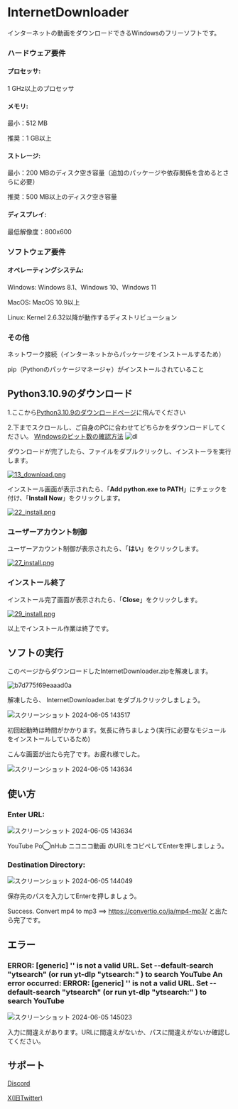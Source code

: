 # InternetDownloader

インターネットの動画をダウンロードできるWindowsのフリーソフトです。



### ハードウェア要件

#### プロセッサ:

1 GHz以上のプロセッサ

#### メモリ:

最小：512 MB

推奨：1 GB以上

#### ストレージ:

最小：200 MBのディスク空き容量（追加のパッケージや依存関係を含めるとさらに必要）

推奨：500 MB以上のディスク空き容量

#### ディスプレイ:

最低解像度：800x600

### ソフトウェア要件


#### オペレーティングシステム:

Windows: Windows 8.1、Windows 10、Windows 11

MacOS: MacOS 10.9以上

Linux: Kernel 2.6.32以降が動作するディストリビューション

### その他

ネットワーク接続（インターネットからパッケージをインストールするため）

pip（Pythonのパッケージマネージャ）がインストールされていること

## Python3.10.9のダウンロード

1.ここから[Python3.10.9のダウンロードページ](https://www.python.org/downloads/release/python-3109/)に飛んでください

2.下までスクロールし、ご自身のPCに合わせてどちらかをダウンロードしてください。 [Windowsのビット数の確認方法](https://qiita.com/susunusa/items/65c974919e86a3225dea)
![dl](https://github.com/Moonlightdayo41/InternetDownloader/assets/170220451/bb8de0a2-dafc-4c56-9ac0-069e7293791e)

<p data-sourcepos="71:1-71:120">ダウンロードが完了したら、ファイルをダブルクリックし、インストーラを実行します。</p>
<p data-sourcepos="73:1-73:128"><a href="https://camo.qiitausercontent.com/f559926748208bc9112f6bf62efc533a82153ab8/68747470733a2f2f71696974612d696d6167652d73746f72652e73332e61702d6e6f727468656173742d312e616d617a6f6e6177732e636f6d2f302f333136303433332f36383237623335622d366461322d353039392d366235302d6336353734346534323434642e706e67" target="_blank" rel="nofollow noopener"><img src="https://qiita-user-contents.imgix.net/https%3A%2F%2Fqiita-image-store.s3.ap-northeast-1.amazonaws.com%2F0%2F3160433%2F6827b35b-6da2-5099-6b50-c65744e4244d.png?ixlib=rb-4.0.0&amp;auto=format&amp;gif-q=60&amp;q=75&amp;s=c97223ddaac8dfb6ffea22b7c13737b6" alt="13_download.png" data-canonical-src="https://qiita-image-store.s3.ap-northeast-1.amazonaws.com/0/3160433/6827b35b-6da2-5099-6b50-c65744e4244d.png" srcset="https://qiita-user-contents.imgix.net/https%3A%2F%2Fqiita-image-store.s3.ap-northeast-1.amazonaws.com%2F0%2F3160433%2F6827b35b-6da2-5099-6b50-c65744e4244d.png?ixlib=rb-4.0.0&amp;auto=format&amp;gif-q=60&amp;q=75&amp;w=1400&amp;fit=max&amp;s=383f0063b69f87759478fe42c3787f10 1x" loading="lazy"></a></p>


<p data-sourcepos="77:1-77:155">インストール画面が表示されたら、「<strong>Add python.exe to PATH</strong>」にチェックを付け、「<strong>Install Now</strong>」をクリックします。</p>

<p data-sourcepos="79:1-79:127"><a href="https://camo.qiitausercontent.com/11f59a6f74f5a3c330240d171718b57bf2b4def0/68747470733a2f2f71696974612d696d6167652d73746f72652e73332e61702d6e6f727468656173742d312e616d617a6f6e6177732e636f6d2f302f333136303433332f34373032393365652d396237632d323636612d313638652d3834363430626234356130332e706e67" target="_blank" rel="nofollow noopener"><img src="https://qiita-user-contents.imgix.net/https%3A%2F%2Fqiita-image-store.s3.ap-northeast-1.amazonaws.com%2F0%2F3160433%2F470293ee-9b7c-266a-168e-84640bb45a03.png?ixlib=rb-4.0.0&amp;auto=format&amp;gif-q=60&amp;q=75&amp;s=ab55b1f19b9f25bd9ed824259110675a" alt="22_install.png" data-canonical-src="https://qiita-image-store.s3.ap-northeast-1.amazonaws.com/0/3160433/470293ee-9b7c-266a-168e-84640bb45a03.png" srcset="https://qiita-user-contents.imgix.net/https%3A%2F%2Fqiita-image-store.s3.ap-northeast-1.amazonaws.com%2F0%2F3160433%2F470293ee-9b7c-266a-168e-84640bb45a03.png?ixlib=rb-4.0.0&amp;auto=format&amp;gif-q=60&amp;q=75&amp;w=1400&amp;fit=max&amp;s=67fcf40f2720329c030d58d71d85056c 1x" loading="lazy"></a></p>
<h3 data-sourcepos="81:1-81:37">
<span id="ユーザーアカウント制御" class="fragment"></span><a href="#%E3%83%A6%E3%83%BC%E3%82%B6%E3%83%BC%E3%82%A2%E3%82%AB%E3%82%A6%E3%83%B3%E3%83%88%E5%88%B6%E5%BE%A1"><i class="fa fa-link"></i></a>ユーザーアカウント制御</h3>
<p data-sourcepos="82:1-82:100">ユーザーアカウント制御が表示されたら、「<strong>はい</strong>」をクリックします。</p>
<p data-sourcepos="84:1-84:127"><a href="https://camo.qiitausercontent.com/63a4fa3c65c6b95a228d280419fdd28fb6f705aa/68747470733a2f2f71696974612d696d6167652d73746f72652e73332e61702d6e6f727468656173742d312e616d617a6f6e6177732e636f6d2f302f333136303433332f63313331383334342d326431372d333863632d646436322d3334643064356438643930622e706e67" target="_blank" rel="nofollow noopener"><img src="https://qiita-user-contents.imgix.net/https%3A%2F%2Fqiita-image-store.s3.ap-northeast-1.amazonaws.com%2F0%2F3160433%2Fc1318344-2d17-38cc-dd62-34d0d5d8d90b.png?ixlib=rb-4.0.0&amp;auto=format&amp;gif-q=60&amp;q=75&amp;s=0fb49ffb871dbc55e369cacee9e96ff1" alt="27_install.png" data-canonical-src="https://qiita-image-store.s3.ap-northeast-1.amazonaws.com/0/3160433/c1318344-2d17-38cc-dd62-34d0d5d8d90b.png" srcset="https://qiita-user-contents.imgix.net/https%3A%2F%2Fqiita-image-store.s3.ap-northeast-1.amazonaws.com%2F0%2F3160433%2Fc1318344-2d17-38cc-dd62-34d0d5d8d90b.png?ixlib=rb-4.0.0&amp;auto=format&amp;gif-q=60&amp;q=75&amp;w=1400&amp;fit=max&amp;s=541b63124ad9186387be7657eec65f99 1x" loading="lazy"></a></p>
<h3 data-sourcepos="86:1-86:28">
<span id="インストール終了" class="fragment"></span><a href="#%E3%82%A4%E3%83%B3%E3%82%B9%E3%83%88%E3%83%BC%E3%83%AB%E7%B5%82%E4%BA%86"><i class="fa fa-link"></i></a>インストール終了</h3>
<p data-sourcepos="87:1-87:96">インストール完了画面が表示されたら、「<strong>Close</strong>」をクリックします。</p>
<p data-sourcepos="89:1-89:127"><a href="https://camo.qiitausercontent.com/b72b1fd4b3ec2065a513d4aa54323912b9c0dd42/68747470733a2f2f71696974612d696d6167652d73746f72652e73332e61702d6e6f727468656173742d312e616d617a6f6e6177732e636f6d2f302f333136303433332f61343431633262632d323865352d326134642d656636632d3039643363646130663132662e706e67" target="_blank" rel="nofollow noopener"><img src="https://qiita-user-contents.imgix.net/https%3A%2F%2Fqiita-image-store.s3.ap-northeast-1.amazonaws.com%2F0%2F3160433%2Fa441c2bc-28e5-2a4d-ef6c-09d3cda0f12f.png?ixlib=rb-4.0.0&amp;auto=format&amp;gif-q=60&amp;q=75&amp;s=1fb2d56f33c9af59b2aea9556ac91a22" alt="29_install.png" data-canonical-src="https://qiita-image-store.s3.ap-northeast-1.amazonaws.com/0/3160433/a441c2bc-28e5-2a4d-ef6c-09d3cda0f12f.png" srcset="https://qiita-user-contents.imgix.net/https%3A%2F%2Fqiita-image-store.s3.ap-northeast-1.amazonaws.com%2F0%2F3160433%2Fa441c2bc-28e5-2a4d-ef6c-09d3cda0f12f.png?ixlib=rb-4.0.0&amp;auto=format&amp;gif-q=60&amp;q=75&amp;w=1400&amp;fit=max&amp;s=de28b6103ce0aab29c5d4e390584ec37 1x" loading="lazy"></a></p>
<p data-sourcepos="91:1-91:51">以上でインストール作業は終了です。</p>

## ソフトの実行
このページからダウンロードしたInternetDownloader.zipを解凍します。

![b7d775f69eaaad0a](https://github.com/Moonlightdayo41/InternetDownloader/assets/170220451/bd90d736-2a86-4f29-843a-2f1c7e5f1c0e)

解凍したら、 InternetDownloader.bat をダブルクリックしましょう。

![スクリーンショット 2024-06-05 143517](https://github.com/Moonlightdayo41/InternetDownloader/assets/170220451/3ea0253e-faaf-4427-8ac6-81a5fd0bf105)

初回起動時は時間がかかります。気長に待ちましょう(実行に必要なモジュールをインストールしているため)

こんな画面が出たら完了です。お疲れ様でした。

![スクリーンショット 2024-06-05 143634](https://github.com/Moonlightdayo41/InternetDownloader/assets/170220451/4739f9fd-fe1d-42ed-aa19-fa2627f21dc6)

## 使い方

### Enter URL:

![スクリーンショット 2024-06-05 143634](https://github.com/Moonlightdayo41/InternetDownloader/assets/170220451/4739f9fd-fe1d-42ed-aa19-fa2627f21dc6)

YouTube Po◯nHub ニコニコ動画 のURLをコピペしてEnterを押しましょう。

### Destination Directory:

![スクリーンショット 2024-06-05 144049](https://github.com/Moonlightdayo41/InternetDownloader/assets/170220451/f5053340-d163-425c-8ca5-c6c4292ba6d7)

保存先のパスを入力してEnterを押しましょう。

Success. Convert mp4 to mp3 ==> https://convertio.co/ja/mp4-mp3/ と出たら完了です。

## エラー

### ERROR: [generic] '' is not a valid URL. Set --default-search "ytsearch" (or run  yt-dlp "ytsearch:" ) to search YouTube An error occurred: ERROR: [generic] '' is not a valid URL. Set --default-search "ytsearch" (or run  yt-dlp "ytsearch:" ) to search YouTube

![スクリーンショット 2024-06-05 145023](https://github.com/Moonlightdayo41/InternetDownloader/assets/170220451/f33defa7-fc37-479e-b27a-ed45cc794852)

入力に間違えがあります。URLに間違えがないか、パスに間違えがないか確認してください。

## サポート

[Discord](https://discord.gg/zmfcM7AY4H)

[X(旧Twitter)](https://x.com/Mayodayo41)
